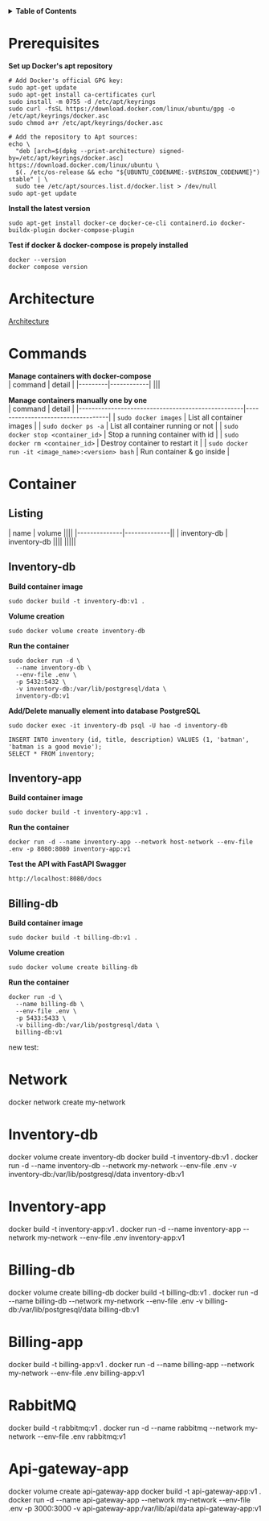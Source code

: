 <details>  
  <summary><strong>Table of Contents</strong></summary>  
  
  - [Prerequisites](#prerequisites)
  - [Architecture](#architecture)
  - [Commands](#commands)
  - [Container](#container)
    - [Listing](#listing)
    - [Inventory-db](#inventory-db)
    - [Inventory-app](#inventory-app)
    - [Billing-db](#billing-db)
</details>  



# Prerequisites
**Set up Docker's apt repository**    
```
# Add Docker's official GPG key:
sudo apt-get update
sudo apt-get install ca-certificates curl
sudo install -m 0755 -d /etc/apt/keyrings
sudo curl -fsSL https://download.docker.com/linux/ubuntu/gpg -o /etc/apt/keyrings/docker.asc
sudo chmod a+r /etc/apt/keyrings/docker.asc

# Add the repository to Apt sources:
echo \
  "deb [arch=$(dpkg --print-architecture) signed-by=/etc/apt/keyrings/docker.asc] https://download.docker.com/linux/ubuntu \
  $(. /etc/os-release && echo "${UBUNTU_CODENAME:-$VERSION_CODENAME}") stable" | \
  sudo tee /etc/apt/sources.list.d/docker.list > /dev/null
sudo apt-get update
```  

**Install the latest version**  
```
sudo apt-get install docker-ce docker-ce-cli containerd.io docker-buildx-plugin docker-compose-plugin
```  

**Test if docker & docker-compose is propely installed**    
```
docker --version
docker compose version
```  



# Architecture
[Architecture](!diagram.png)   



# Commands
**Manage containers with docker-compose**  
| command | detail     |
|---------|------------|
|||

**Manage containers manually one by one**  
| command                                           | detail                            |
|---------------------------------------------------|-----------------------------------|
| `sudo docker images`                              | List all container images         |
| `sudo docker ps -a`                               | List all container running or not |
| `sudo docker stop <container_id>`                 | Stop a running container with id  |
| `sudo docker rm <container_id>`                   | Destroy container to restart it   |
| `sudo docker run -it <image_name>:<version> bash` | Run container & go inside         |



# Container
## Listing
| name         | volume       ||||
|--------------|--------------||
| inventory-db | inventory-db ||||
|||||


## Inventory-db

**Build container image**  
```
sudo docker build -t inventory-db:v1 .
```  

**Volume creation**  
```
sudo docker volume create inventory-db
```  

**Run the container**  
```
sudo docker run -d \
  --name inventory-db \
  --env-file .env \
  -p 5432:5432 \
  -v inventory-db:/var/lib/postgresql/data \
  inventory-db:v1
```  

**Add/Delete manually element into database PostgreSQL**  
```
sudo docker exec -it inventory-db psql -U hao -d inventory-db
```  

```
INSERT INTO inventory (id, title, description) VALUES (1, 'batman', 'batman is a good movie');
SELECT * FROM inventory;
```  


## Inventory-app

**Build container image**  
```
sudo docker build -t inventory-app:v1 .
```  

**Run the container**  
```
docker run -d --name inventory-app --network host-network --env-file .env -p 8080:8080 inventory-app:v1
```  

**Test the API with FastAPI Swagger**  
```
http://localhost:8080/docs
```  


## Billing-db

**Build container image**  
```
sudo docker build -t billing-db:v1 .
```  

**Volume creation**  
```
sudo docker volume create billing-db
```  

**Run the container**  
```
docker run -d \
  --name billing-db \
  --env-file .env \
  -p 5433:5433 \
  -v billing-db:/var/lib/postgresql/data \
  billing-db:v1
```  









new test:

# Network
docker network create my-network

# Inventory-db
docker volume create inventory-db
docker build -t inventory-db:v1 .
docker run -d --name inventory-db --network my-network --env-file .env -v inventory-db:/var/lib/postgresql/data inventory-db:v1

# Inventory-app
docker build -t inventory-app:v1 .
docker run -d --name inventory-app --network my-network --env-file .env inventory-app:v1

# Billing-db
docker volume create billing-db
docker build -t billing-db:v1 .
docker run -d --name billing-db --network my-network --env-file .env -v billing-db:/var/lib/postgresql/data billing-db:v1

# Billing-app
docker build -t billing-app:v1 .
docker run -d --name billing-app --network my-network --env-file .env billing-app:v1

# RabbitMQ
docker build -t rabbitmq:v1 .
docker run -d --name rabbitmq --network my-network --env-file .env rabbitmq:v1

# Api-gateway-app
docker volume create api-gateway-app
docker build -t api-gateway-app:v1 .
docker run -d --name api-gateway-app --network my-network --env-file .env -p 3000:3000 -v api-gateway-app:/var/lib/api/data api-gateway-app:v1